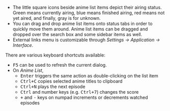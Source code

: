 - The little square icons beside anime list items depict their airing status. Green means currently airing, blue means finished airing, red means not yet aired, and finally, gray is for unknown.
- You can drag and drop anime list items onto status tabs in order to quickly move them around. Anime list items can be dragged and dropped over the search box and some sidebar items as well.
- External links menu is customizable through *Settings → Application → Interface*.

There are various keyboard shortcuts available:

- <kbd>F5</kbd> can be used to refresh the current dialog.
- On *Anime List*,
  - <kbd>Enter</kbd> triggers the same action as double-clicking on the list item
  - <kbd>Ctrl+C</kbd> copies selected anime titles to clipboard
  - <kbd>Ctrl+N</kbd> plays the next episode
  - <kbd>Ctrl</kbd> and number keys (e.g. <kbd>Ctrl+7</kbd>) changes the score
  - <kbd>+</kbd> and <kbd>-</kbd> keys on numpad increments or decrements watched episodes
